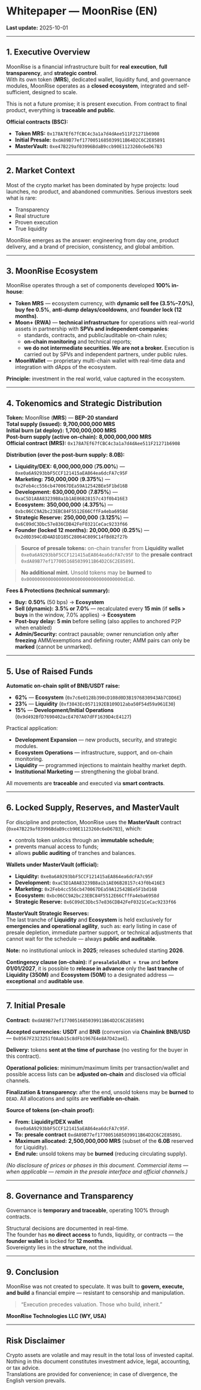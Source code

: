 # Whitepaper — MoonRise (EN)

**Last update:** 2025-10-01  

---

## 1. Executive Overview  

MoonRise is a financial infrastructure built for **real execution**, **full transparency**, and **strategic control**.  
With its own token (**MRS**), dedicated wallet, liquidity fund, and governance modules, MoonRise operates as a **closed ecosystem**, integrated and self-sufficient, designed to scale.  

This is not a future promise; it is present execution. From contract to final product, everything is **traceable and public**.  

**Official contracts (BSC):**  
- **Token MRS:** `0x178A7Ef67fCBC4c3a1a7d4dAee511F21271b6908`  
- **Initial Presale:** `0xdA89B77ef1770051685039911B64D2C6C2E85891`  
- **MasterVault:** `0xe47B229af03996BdaB9ccb90E1123260c6eD67B3`  

---

## 2. Market Context  

Most of the crypto market has been dominated by hype projects: loud launches, no product, and abandoned communities. Serious investors seek what is rare:  

- Transparency  
- Real structure  
- Proven execution  
- True liquidity  

MoonRise emerges as the answer: engineering from day one, product delivery, and a brand of precision, consistency, and global ambition.  

---

## 3. MoonRise Ecosystem  

MoonRise operates through a set of components developed **100% in-house**:  

- **Token MRS** — ecosystem currency, with **dynamic sell fee (3.5%–7.0%)**, **buy fee 0.5%**, **anti-dump delays/cooldowns**, and **founder lock (12 months)**.  
- **Moon+ (RWA)** — **technical infrastructure** for operations with real-world assets in partnership with **SPVs and independent companies**:  
  - standards, contracts, and public/auditable on-chain rules;  
  - **on-chain monitoring** and technical reports;  
  - **we do not intermediate securities. We are not a broker.** Execution is carried out by SPVs and independent partners, under public rules.  
- **MoonWallet** — proprietary multi-chain wallet with real-time data and integration with dApps of the ecosystem.  

**Principle:** investment in the real world, value captured in the ecosystem.  

---

## 4. Tokenomics and Strategic Distribution  

**Token:** MoonRise (**MRS**) — **BEP-20 standard**  
**Total supply (issued):** **9,700,000,000 MRS**  
**Initial burn (at deploy):** **1,700,000,000 MRS**  
**Post-burn supply (active on-chain):** **8,000,000,000 MRS**  
**Official contract (MRS):** `0x178A7Ef67fCBC4c3a1a7d4dAee511F21271b6908`  

**Distribution (over the post-burn supply: 8.0B):**  
- **Liquidity/DEX:** **6,000,000,000** (**75.00%**) — `0xe0a6A9293bbF5CCF121415aEA864ea6dcFA7c95F`  
- **Marketing:** **750,000,000** (**9.375%**) — `0x2Feb4cc556cb470067DEa59A12542BEe5F1bd16B`  
- **Development:** **630,000,000** (**7.875%**) — `0xaC5D1A8A83239B8a1b1AE06B28157c43f0b416E3`  
- **Ecosystem:** **350,000,000** (**4.375%**) — `0xbc06CC9A2bc23EBC84F5512E66CffFa4eba6958d`  
- **Strategic Reserve:** **250,000,000** (**3.125%**) — `0x6C09dC3Dbc57e836CDB42FeF0321CeCac9233f66`  
- **Founder (locked 12 months):** **20,000,000** (**0.25%**) — `0x2d0D394CdD4AD1D185C28064C809C14fBd82f27b`  

> **Source of presale tokens:** on-chain transfer from **Liquidity wallet** `0xe0a6A9293bbF5CCF121415aEA864ea6dcFA7c95F` to the **presale contract** `0xdA89B77ef1770051685039911B64D2C6C2E85891`.  

> **No additional mint.** Unsold tokens may be **burned** to `0x000000000000000000000000000000000000dEaD`.  

**Fees & Protections (technical summary):**  

- **Buy:** **0.50%** (50 bps) → **Ecosystem**  
- **Sell (dynamic):** **3.5% or 7.0%** — recalculated every **15 min** (if **sells > buys** in the window, 7.0% applies) → **Ecosystem**  
- **Post-buy delay:** **5 min** before selling (also applies to anchored P2P when enabled)  
- **Admin/Security:** contract pausable; owner renunciation only after **freezing** AMM/exemptions and defining router; AMM pairs can only be **marked** (cannot be unmarked).  

---

## 5. Use of Raised Funds  

**Automatic on-chain split of BNB/USDT raise:**  
- **62%** — **Ecosystem** (`0x7c6e0128b390cD108d0D3B1976830943Ab7CDD6E`)  
- **23%** — **Liquidity** (`0xf3843Ec0571192EB109D12aba50F54d59a961E30`)  
- **15%** — **Development/Initial Operations** (`0x9d492BfD7690402acE4707A07dFF1639D4cE4127`)  

Practical application:  

- **Development Expansion** — new products, security, and strategic modules.  
- **Ecosystem Operations** — infrastructure, support, and on-chain monitoring.  
- **Liquidity** — programmed injections to maintain healthy market depth.  
- **Institutional Marketing** — strengthening the global brand.  

All movements are **traceable** and executed via **smart contracts**.  

---

## 6. Locked Supply, Reserves, and MasterVault  

For discipline and protection, MoonRise uses the **MasterVault** contract (`0xe47B229af03996BdaB9ccb90E1123260c6eD67B3`), which:  
- controls token unlocks through an **immutable schedule**;  
- prevents manual access to funds;  
- allows **public auditing** of tranches and balances.  

**Wallets under MasterVault (official):**  
- **Liquidity:** `0xe0a6A9293bbF5CCF121415aEA864ea6dcFA7c95F`  
- **Development:** `0xaC5D1A8A83239B8a1b1AE06B28157c43f0b416E3`  
- **Marketing:** `0x2Feb4cc556cb470067DEa59A12542BEe5F1bd16B`  
- **Ecosystem:** `0xbc06CC9A2bc23EBC84F5512E66CffFa4eba6958d`  
- **Strategic Reserve:** `0x6C09dC3Dbc57e836CDB42FeF0321CeCac9233f66`  

**MasterVault Strategic Reserves:**  
The last tranche of **Liquidity** and **Ecosystem** is held exclusively for **emergencies and operational agility**, such as: early listing in case of presale depletion, immediate partner support, or technical adjustments that cannot wait for the schedule — always **public and auditable**.  

**Note:** no institutional unlock in **2025**; releases scheduled starting **2026**.  

**Contingency clause (on-chain):** if **`presaleSoldOut = true`** and **before 01/01/2027**, it is possible to **release in advance** only the **last tranche** of **Liquidity (350M)** and **Ecosystem (50M)** to a designated address — **exceptional** and **auditable use**.  

---

## 7. Initial Presale  

**Contract:** `0xdA89B77ef1770051685039911B64D2C6C2E85891`  

**Accepted currencies:** **USDT** and **BNB** (conversion via **Chainlink BNB/USD** — `0x0567F2323251f0Aab15c8dFb1967E4e8A7D42aeE`).  

**Delivery:** tokens **sent at the time of purchase** (no vesting for the buyer in this contract).  

**Operational policies:** minimum/maximum limits per transaction/wallet and possible access lists can be **adjusted on-chain** and disclosed via official channels.  

**Finalization & transparency:** after the end, unsold tokens may be **burned** to `DEAD`. All allocations and splits are **verifiable on-chain**.  

**Source of tokens (on-chain proof):**  
- **From:** **Liquidity/DEX wallet** `0xe0a6A9293bbF5CCF121415aEA864ea6dcFA7c95F`.  
- **To:** **presale contract** `0xdA89B77ef1770051685039911B64D2C6C2E85891`.  
- **Maximum allocated:** **2,500,000,000 MRS** (subset of the **6.0B** reserved for Liquidity).  
- **End rule:** unsold tokens may be **burned** (reducing circulating supply).  

*(No disclosure of prices or phases in this document. Commercial items — when applicable — remain in the presale interface and official channels.)*  

---

## 8. Governance and Transparency  

Governance is **temporary and traceable**, operating 100% through contracts.  

Structural decisions are documented in real-time.  
The founder has **no direct access** to funds, liquidity, or contracts — the **founder wallet** is locked for **12 months**.  
Sovereignty lies in the **structure**, not the individual.  

---

## 9. Conclusion  

MoonRise was not created to speculate. It was built to **govern, execute, and build** a financial empire — resistant to censorship and manipulation.  

> “Execution precedes valuation. Those who build, inherit.”  

**MoonRise Technologies LLC (WY, USA)**  

---

## Risk Disclaimer  

Crypto assets are volatile and may result in the total loss of invested capital.  
Nothing in this document constitutes investment advice, legal, accounting, or tax advice.  
Translations are provided for convenience; in case of divergence, the English version prevails.  
